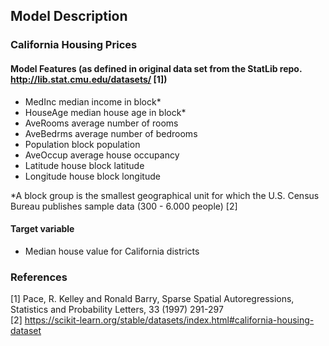 ## Model Description

### California Housing Prices

#### Model Features (as defined in original data set from the StatLib repo. http://lib.stat.cmu.edu/datasets/ [1])
- MedInc median income in block*
- HouseAge median house age in block*
- AveRooms average number of rooms
- AveBedrms average number of bedrooms
- Population block population
- AveOccup average house occupancy
- Latitude house block latitude
- Longitude house block longitude

*A block group is the smallest geographical unit for which the U.S. Census Bureau publishes sample data (300 - 6.000 people) [2]

#### Target variable
- Median house value for California districts

### References
[1] Pace, R. Kelley and Ronald Barry, Sparse Spatial Autoregressions, Statistics and Probability Letters, 33 (1997) 291-297<br>
[2] https://scikit-learn.org/stable/datasets/index.html#california-housing-dataset
